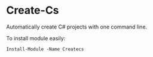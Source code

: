 # Create-Cs
Automatically create C# projects with one command line.

To install module easily:

```
Install-Module -Name Createcs
